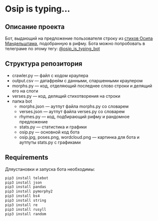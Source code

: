 # Osip is typing...
## Описание проекта
Бот, выдающий на предложение пользователя строку из [стихов Осипа Мандельштама](https://rustih.ru/osip-mandelshtam/), подобранную в рифму.
Бота можно попробовать в телеграме по этому тегу: [@osip_is_typing_bot](https://t.me/osip_is_typing_bot)

## Структура репозитория
- crawler.py — файл с кодом краулера
- output.csv — датафрейм с данными, спаршенными краулером
- morphs.py — код, отделяющий последнее слово строки и делящий его на слоги
- verses.py — код, делящий стихотворения на строки 
- папка bot
    - morphs.json — аутпут файла morphs.py со словарем
    - verses.json — аутпут файла verses.py со словарем
    - rhymes.py — код, подбирающий рифму и рандомное предложение
    - stats.py — статистика и графики
    - osip.py — основной код бота
    - osip.jpg, poses.png, wordcloud.png — картинка для бота и аутпуты stats.py с графиками

## Requirements
Дляустановки и запуска бота необходимы:
```sh
pip3 install telebot
pip3 install json
pip3 install pandas
pip3 install pymorphy2
pip3 install bs4
pip3 install string
pip3 install re
pip3 install rusyll
pip3 install random
```
